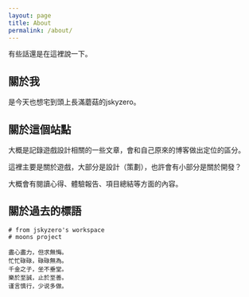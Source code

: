 ```yaml
---
layout: page
title: About
permalink: /about/
---
```


有些話還是在這裡說一下。

<!--more-->

## 關於我

是今天也想宅到頭上長滿蘑菇的jskyzero。

## 關於這個站點

大概是記錄遊戲設計相關的一些文章，會和自己原來的博客做出定位的區分。

這裡主要是關於遊戲，大部分是設計（策劃），也許會有小部分是關於開發？

大概會有閱讀心得、體驗報告、項目總結等方面的內容。

<!-- ## 關於已經做過的事情

+ 遊戲設計：
  + 最近參與設計開發的遊戲：Colors、 JohnDoeWorld、 GermBattle、 字字驚心等。
+ 其他
  + 校園招聘：獲得37互娛、網易互娛、米哈游、騰訊互娛等錄用資格。
  + 編程開發：MoePicture系列、sushiscript等。 -->

<!-- ## 關於為什麼會想做遊戲

小時候就很憧憬計算機，長大後也念了計算機相關的專業，本身我也很喜歡編程，也許是因為喜歡偷懶吧TAT。

大概是大二的時候，那時候真正開始思考起關於未來、關於想做的事情的問題，那一學年在前輩的指導下開始認真的學習編程，後半程的時候抱著希望成為混到開發相關實習的心態報名參加了一個關於遊戲策劃的公開課課程。

分析起來，我大概是主機遊戲玩的比較多，也很幸運，通過了參加的面試，也有幸遇到了自己很重要的人，公開課結束的時候，以冠軍隊伍總策劃兼開發的身份，通過層層面試拿到了實習的資格——不過已經是策劃相關的實習了。

為什麼會從開發轉成策劃呢？本身我也是很喜歡編程的，但是越往後我就越發的意識到自己不想單純的追求技術的極限、純粹的去實現別人的需求。我是有「創造」的慾望和「審美」的挑剔的，即便現在看來，策劃相關的薪資是會低於開發相關的薪資的，不過也無所謂，錢畢竟只是一種交換憑證。

大概就是這樣，咱想做的遊戲的目的是：“製造歡樂，傳播感動。”，以後也會努力向著這個目標去靠近。 -->


## 關於過去的標語

```
# from jskyzero's workspace
# moons project

盡心盡力，但求無悔。
忙忙碌碌，碌碌無為。
千金之子，坐不垂堂。
樂於至誠，止於至善。
谨言慎行，少说多做。
```